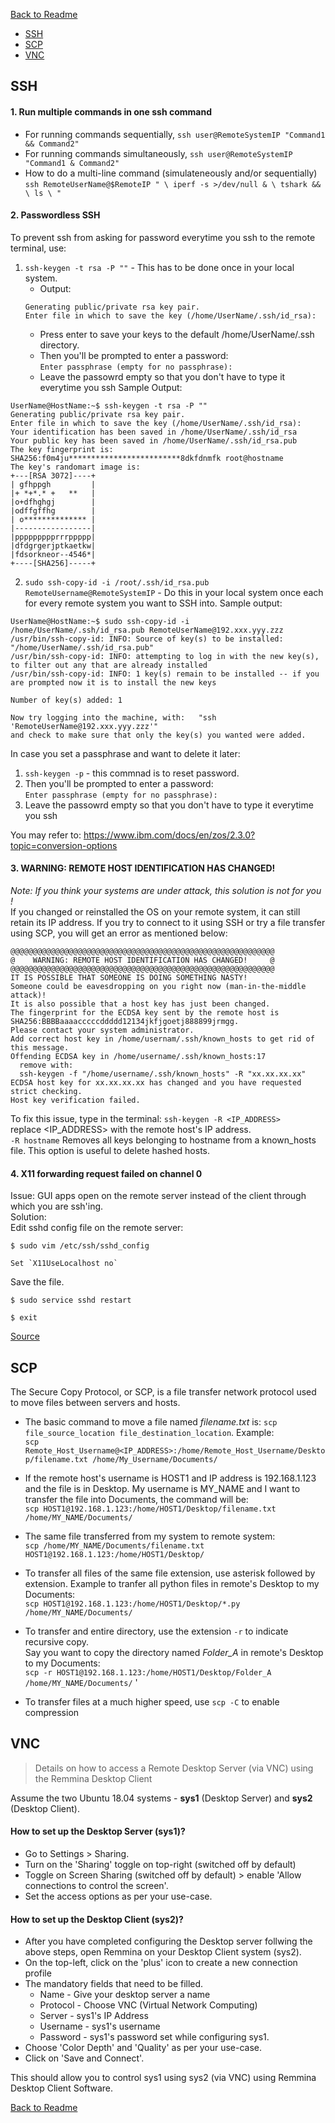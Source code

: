 [Back to Readme](README.md)

* [SSH](#ssh)
* [SCP](#scp)
* [VNC](#vnc)


## SSH

#### 1. Run multiple commands in one ssh command
- For running commands sequentially,
`ssh user@RemoteSystemIP "Command1 && Command2"`
- For running commands simultaneously,
`ssh user@RemoteSystemIP "Command1 & Command2"`
- How to do a multi-line command (simulateneously and/or sequentially)
`ssh RemoteUserName@$RemoteIP " \
iperf -s >/dev/null & \
tshark && \
ls \
"`

#### 2. Passwordless SSH
To prevent ssh from asking for password everytime you ssh to the remote terminal, use:
1. `ssh-keygen -t rsa -P ""` - This has to be done once in your local system.  
    * Output:
    ```
    Generating public/private rsa key pair.
    Enter file in which to save the key (/home/UserName/.ssh/id_rsa):
    ```
    * Press enter to save your keys to the default /home/UserName/.ssh directory.  
    * Then you'll be prompted to enter a password:  
    `Enter passphrase (empty for no passphrase):` 
    * Leave the passowrd empty so that you don't have to type it everytime you ssh
Sample Output:
```
UserName@HostName:~$ ssh-keygen -t rsa -P ""
Generating public/private rsa key pair.
Enter file in which to save the key (/home/UserName/.ssh/id_rsa): 
Your identification has been saved in /home/UserName/.ssh/id_rsa
Your public key has been saved in /home/UserName/.ssh/id_rsa.pub
The key fingerprint is:
SHA256:f0m4ju*************************8dkfdnmfk root@hostname
The key's randomart image is:
+---[RSA 3072]----+
| gfhppgh         |
|+ *+*.* +   **   |
|o+dfhghgj        |
|odffgffhg        |
| o************** |
|-----------------|
|ppppppppprrrppppp|
|dfdgrgerjptkaetkw|
|fdsorkneor--4546*|
+----[SHA256]-----+

```


2. `sudo ssh-copy-id -i /root/.ssh/id_rsa.pub RemoteUsername@RemoteSystemIP` - Do this in your local system once each for every remote system you want to SSH into. 
Sample output:
```
UserName@HostName:~$ sudo ssh-copy-id -i /home/UserName/.ssh/id_rsa.pub RemoteUserName@192.xxx.yyy.zzz
/usr/bin/ssh-copy-id: INFO: Source of key(s) to be installed: "/home/UserName/.ssh/id_rsa.pub"
/usr/bin/ssh-copy-id: INFO: attempting to log in with the new key(s), to filter out any that are already installed
/usr/bin/ssh-copy-id: INFO: 1 key(s) remain to be installed -- if you are prompted now it is to install the new keys

Number of key(s) added: 1

Now try logging into the machine, with:   "ssh 'RemoteUserName@192.xxx.yyy.zzz'"
and check to make sure that only the key(s) you wanted were added.

```

In case you set a passphrase and want to delete it later:
1. `ssh-keygen -p` - this commnad is to reset password. 
2. Then you'll be prompted to enter a password:  
    `Enter passphrase (empty for no passphrase):` 
3. Leave the passowrd empty so that you don't have to type it everytime you ssh

You may refer to: https://www.ibm.com/docs/en/zos/2.3.0?topic=conversion-options

#### 3. WARNING: REMOTE HOST IDENTIFICATION HAS CHANGED!
_Note: If you think your systems are under attack, this solution is not for you !_  
If you changed or reinstalled the OS on your remote system, it can still retain its IP address.
If you try to connect to it using SSH or try a file transfer using SCP, 
you will get an error as mentioned below:
```
@@@@@@@@@@@@@@@@@@@@@@@@@@@@@@@@@@@@@@@@@@@@@@@@@@@@@@@@@@@
@    WARNING: REMOTE HOST IDENTIFICATION HAS CHANGED!     @
@@@@@@@@@@@@@@@@@@@@@@@@@@@@@@@@@@@@@@@@@@@@@@@@@@@@@@@@@@@
IT IS POSSIBLE THAT SOMEONE IS DOING SOMETHING NASTY!
Someone could be eavesdropping on you right now (man-in-the-middle attack)!
It is also possible that a host key has just been changed.
The fingerprint for the ECDSA key sent by the remote host is
SHA256:BBBBaaaacccccddddd12134jkfjgoetj888899jrmgg.
Please contact your system administrator.
Add correct host key in /home/usernam/.ssh/known_hosts to get rid of this message.
Offending ECDSA key in /home/username/.ssh/known_hosts:17
  remove with:
  ssh-keygen -f "/home/username/.ssh/known_hosts" -R "xx.xx.xx.xx"
ECDSA host key for xx.xx.xx.xx has changed and you have requested strict checking.
Host key verification failed.
```
To fix this issue, type in the terminal: 
`ssh-keygen -R <IP_ADDRESS>`  
replace <IP_ADDRESS> with the remote host's IP address.  
`-R hostname` Removes all keys belonging to hostname from a known_hosts file. This option is useful to delete hashed hosts.

#### 4. X11 forwarding request failed on channel 0
Issue: GUI apps open on the remote server instead of the client through which you are ssh'ing.  
Solution:  
Edit sshd config file on the remote server:

```
$ sudo vim /etc/ssh/sshd_config

Set `X11UseLocalhost no`
```
Save the file.

```
$ sudo service sshd restart

$ exit
```
[Source](https://stackoverflow.com/a/49572001)



## SCP

The Secure Copy Protocol, or SCP, is a file transfer network protocol used to move files between servers and hosts.  

* The basic command to move a file named _filename.txt_ is: `scp file_source_location file_destination_location`. Example:  
`scp Remote_Host_Username@<IP_ADDRESS>:/home/Remote_Host_Username/Desktop/filename.txt /home/My_Username/Documents/`  
 

* If the remote host's username is HOST1 and IP address is 192.168.1.123 and the file is in Desktop. 
My username is MY_NAME and I want to transfer the file into Documents, the command will be:  
`scp HOST1@192.168.1.123:/home/HOST1/Desktop/filename.txt /home/MY_NAME/Documents/`
* The same file transferred from my system to remote system:  
`scp /home/MY_NAME/Documents/filename.txt HOST1@192.168.1.123:/home/HOST1/Desktop/`


* To transfer all files of the same file extension, use asterisk followed by extension. 
Example to tranfer all python files in remote's Desktop to my Documents:  
`scp HOST1@192.168.1.123:/home/HOST1/Desktop/*.py /home/MY_NAME/Documents/`


* To transfer and entire directory, use the extension `-r` to indicate recursive copy.   
Say you want to copy the directory named _Folder_A_ in remote's Desktop to my Documents:  
`scp -r HOST1@192.168.1.123:/home/HOST1/Desktop/Folder_A /home/MY_NAME/Documents/`
'
* To transfer files at a much higher speed, use `scp -C` to enable compression


## VNC

> Details on how to access a Remote Desktop Server (via VNC) using the Remmina Desktop Client

Assume the two Ubuntu 18.04 systems - **sys1** (Desktop Server) and **sys2** (Desktop Client).

#### How to set up the Desktop Server (sys1)?

* Go to Settings > Sharing.
* Turn on the 'Sharing' toggle on top-right (switched off by default)
* Toggle on Screen Sharing (switched off by default) > enable 'Allow connections to control the screen'.
* Set the access options as per your use-case.

#### How to set up the Desktop Client (sys2)?

* After you have completed configuring the Desktop server follwing the above steps, open Remmina on your Desktop Client system (sys2).
* On the top-left, click on the 'plus' icon to create a new connection profile
* The mandatory fields that need to be filled.
  * Name - Give your desktop server a name
  * Protocol - Choose VNC (Virtual Network Computing)
  * Server - sys1's IP Address
  * Username - sys1's username
  * Password - sys1's password set while configuring sys1.
* Choose 'Color Depth' and 'Quality' as per your use-case.
* Click on 'Save and Connect'.

This should allow you to control sys1 using sys2 (via VNC) using Remmina Desktop Client Software.

[Back to Readme](README.md)
